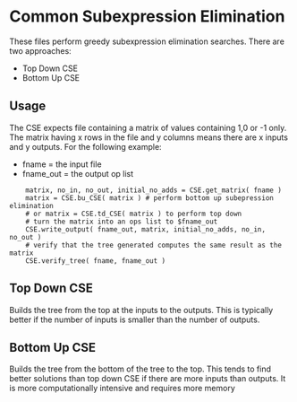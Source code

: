 Common Subexpression Elimination
================================

These files perform greedy subexpression elimination searches.
There are two approaches:

 * Top Down CSE
 * Bottom Up CSE

Usage
-----

The CSE expects file containing a matrix of values containing 1,0 or -1 only.
The matrix having x rows in the file and y columns means there are x inputs and y outputs.
For the following example:

 * fname = the input file
 * fname_out = the output op list

~~~
    matrix, no_in, no_out, initial_no_adds = CSE.get_matrix( fname )
    matrix = CSE.bu_CSE( matrix ) # perform bottom up subepression elimination
    # or matrix = CSE.td_CSE( matrix ) to perform top down
    # turn the matrix into an ops list to $fname_out
    CSE.write_output( fname_out, matrix, initial_no_adds, no_in, no_out )
    # verify that the tree generated computes the same result as the matrix
    CSE.verify_tree( fname, fname_out )
~~~

Top Down CSE
------------

Builds the tree from the top at the inputs to the outputs.
This is typically better if the number of inputs is smaller than the number of outputs.

Bottom Up CSE
-------------

Builds the tree from the bottom of the tree to the top.
This tends to find better solutions than top down CSE if there are more inputs than outputs.
It is more computationally intensive and requires more memory

